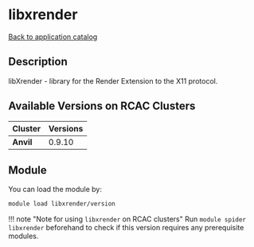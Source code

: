 # libxrender

[Back to application catalog](../app_catalog.md)

## Description
libXrender - library for the Render Extension to the X11 protocol.

## Available Versions on RCAC Clusters
|Cluster|Versions|
|---|---|
|**Anvil**|0.9.10|

## Module
You can load the module by:

```bash
module load libxrender/version
```

!!! note "Note for using `libxrender` on RCAC clusters"
    Run `module spider libxrender` beforehand to check if this version requires any prerequisite modules.
